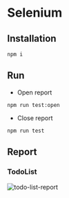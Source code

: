 # Selenium

## Installation

```
npm i
```

## Run

- Open report

```
npm run test:open
```

- Close report

```
npm run test
```

## Report

### TodoList

<img href="reports/todo-list.jpg" alt="todo-list-report"/>
